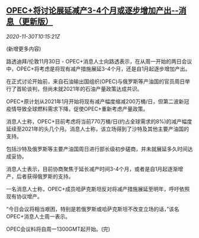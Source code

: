 <!--1606731795000-->
[OPEC+将讨论展延减产3-4个月或逐步增加产出--消息（更新版）](https://cn.reuters.com/article/opec-production-cut-extension-1130-idCNKBS28A14V)
------

<div><i>2020-11-30T10:15:21Z</i></div><p>(新增更多内容)</p><p>路透迪拜/伦敦11月30日 - OPEC+消息人士向路透表示，在从周一开始的两日会议中，OPEC+将考虑是将现有减产措施展延3-4个月，还是自1月起逐步增加产出。</p><p>在正式讨论开始前，来自石油输出国组织(OPEC)与俄罗斯等产油国的官员周日举行了首轮谈判，但尚未就2021年的石油产量政策达成共识。</p><p>OPEC+原计划从2021年1月开始将现有减产幅度缩减200万桶/日，但第二波新冠疫情导致全球燃料需求下降，促使OPEC+重新考虑产量政策。</p><p>消息人士称，OPEC+目前考虑将当前770万桶/日(约占全球需求的8%)的减产幅度延续至2021年的头几个月。消息人士称，该立场得到了沙特及其他主要产油国的支持。</p><p>包括沙特及俄罗斯等主要产油国周日进行部长级初步磋商，并未就展延多久时间达成妥协。</p><p>消息人士表示，目前协商聚焦于延长减产时间3-4个月，或者是自1月起逐渐增产，后者获得俄罗斯的支持。</p><p>一名消息人士称，OPEC+成员哈萨克斯坦反对将减产措施展延至明年，呼吁依照现有协议增产。</p><p>“今日会议将相当艰困，特别是若俄罗斯或哈萨克斯坦不改变立场的话，”该名OPEC+消息人士周一表示。</p><p>OPEC会议料将自周一1300GMT起开始。(完)</p>
